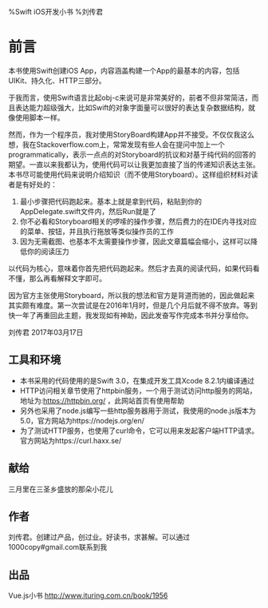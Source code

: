 %Swift iOS开发小书
%刘传君

# 前言

本书使用Swift创建iOS App，内容涵盖构建一个App的最基本的内容，包括UIKit、持久化、HTTP三部分。

于我而言，使用Swift语言比起obj-c来说可是非常美好的，前者不但非常简洁，而且表达能力超级强大，比如Swift的对象字面量可以很好的表达复杂数据结构，就像使用脚本一样。

然而，作为一个程序员，我对使用StoryBoard构建App并不接受。不仅仅我这么想，我在Stackoverflow.com上，常常发现有些人会在提问中加上一个programmatically，表示一点点的对Storyboard的抗议和对基于纯代码的回答的期望。一直以来我都认为，使用代码可以让我更加直接了当的传递知识表达主张。本书尽可能使用代码来说明介绍知识（而不使用Storyboard）。这样组织材料对读者是有好处的：

1. 最小步骤把代码跑起来。基本上就是拿到代码，粘贴到你的AppDelegate.swift文件内，然后Run就是了
2. 你不必看和Storyboard相关的啰嗦的操作步骤，然后费力的在IDE内寻找对应的菜单、按钮，并且执行拖放等类似操作员的工作
3. 因为无需截图、也基本不太需要操作步骤，因此文章篇幅会缩小，这样可以降低你的阅读压力

以代码为核心，意味着你首先把代码跑起来。然后才去真的阅读代码，如果代码看不懂，那么再看解释文字即可。

因为官方主张使用Storyboard，所以我的想法和官方是背道而驰的，因此做起来其实颇有难度。第一次尝试是在2016年1月时，但是几个月后就不得不放弃。等到快一年了再重回此主题，我发现如有神助，因此发奋写作完成本书并分享给你。


刘传君 
2017年03月17日 

## 工具和环境

- 本书采用的代码使用的是Swift 3.0，在集成开发工具Xcode 8.2.1内编译通过
- HTTP访问相关章节使用了httpbin服务，一个用于测试访问http服务的网站，地址为:https://httpbin.org/ ，此网站首页有使用帮助
- 另外也采用了node.js编写一些http服务器用于测试，我使用的node.js版本为5.0，官方网站为https://nodejs.org/en/
- 为了测试HTTP服务，也使用了curl命令，它可以用来发起客户端HTTP请求。官方网站为https://curl.haxx.se/

## 献给

三月里在三圣乡盛放的那朵小花儿

## 作者

刘传君。创建过产品，创过业。好读书，求甚解。可以通过1000copy#gmail.com联系到我

## 出品

Vue.js小书 http://www.ituring.com.cn/book/1956
